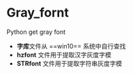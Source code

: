 # Gray_fornt

Python get gray font

-	**字库**文件从 ==win10== 系统中自行查找
-	**hzfont** 文件用于提取汉字灰度字模
-	**STRfont** 文件用于提取字符串灰度字模

